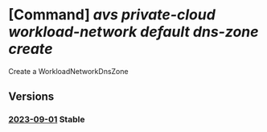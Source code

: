 # [Command] _avs private-cloud workload-network default dns-zone create_

Create a WorkloadNetworkDnsZone

## Versions

### [2023-09-01](/Resources/mgmt-plane/L3N1YnNjcmlwdGlvbnMve30vcmVzb3VyY2Vncm91cHMve30vcHJvdmlkZXJzL21pY3Jvc29mdC5hdnMvcHJpdmF0ZWNsb3Vkcy97fS93b3JrbG9hZG5ldHdvcmtzL2RlZmF1bHQvZG5zem9uZXMve30=/2023-09-01.xml) **Stable**

<!-- mgmt-plane /subscriptions/{}/resourcegroups/{}/providers/microsoft.avs/privateclouds/{}/workloadnetworks/default/dnszones/{} 2023-09-01 -->
